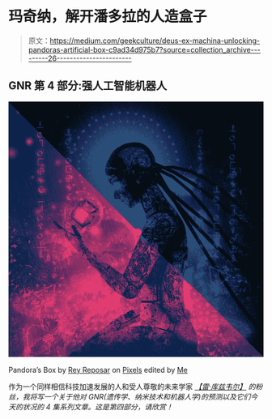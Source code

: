 # 玛奇纳，解开潘多拉的人造盒子

> 原文：<https://medium.com/geekculture/deus-ex-machina-unlocking-pandoras-artificial-box-c9ad34d975b7?source=collection_archive---------26----------------------->

## GNR 第 4 部分:强人工智能机器人

![](img/4165b5bc7c2b6317b79103d68d8e55d3.png)

Pandora’s Box by [Rey Reposar](https://pixels.com/profiles/rey-reposar) on [Pixels](https://pixels.com/featured/pandoras-box-rey-reposar.html) edited by [Me](https://twitter.com/andrewkirima)

作为一个同样相信科技加速发展的人和受人尊敬的未来学家 [*【雷·库兹韦尔】*](https://www.kurzweilai.net/) *的粉丝，我将写一个关于他对 GNR(遗传学、纳米技术和机器人学)的预测以及它们今天的状况的 4 集系列文章。这是第四部分，请欣赏！*